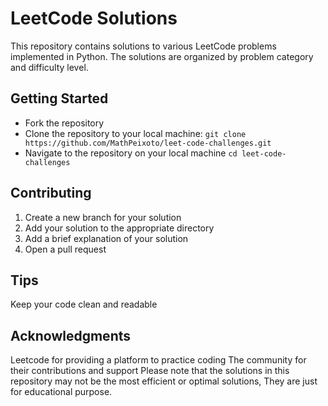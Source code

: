 # LeetCode Solutions
This repository contains solutions to various LeetCode problems implemented in Python. The solutions are organized by problem category and difficulty level.

## Getting Started
- Fork the repository
- Clone the repository to your local machine:
`git clone https://github.com/MathPeixoto/leet-code-challenges.git`
- Navigate to the repository on your local machine
`cd leet-code-challenges`


## Contributing
1. Create a new branch for your solution
2. Add your solution to the appropriate directory
3. Add a brief explanation of your solution
4. Open a pull request


## Tips
Keep your code clean and readable

## Acknowledgments
Leetcode for providing a platform to practice coding
The community for their contributions and support
Please note that the solutions in this repository may not be the most efficient or optimal solutions, They are just for educational purpose.
